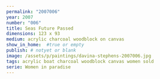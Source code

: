 ```yaml
---
permalink: "2007006"
year: 2007
number: "006"
title: Seas Future Passed
dimensions: 123 x 93
medium: acrylic charcoal woodblock on canvas
show_in_home:  #true or empty
publish: # notyet or blank
image: /assets/p/paintings/davina-stephens-2007006.jpg
tags: acrylic boat charcoal woodblock canvas women sold
serie: Women in paradise
---
```

